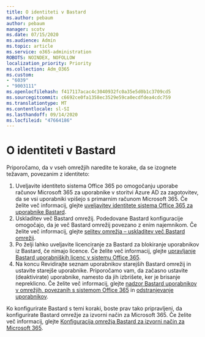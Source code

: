 ```yaml
---
title: O identiteti v Bastard
ms.author: pebaum
author: pebaum
manager: scotv
ms.date: 07/15/2020
ms.audience: Admin
ms.topic: article
ms.service: o365-administration
ROBOTS: NOINDEX, NOFOLLOW
localization_priority: Priority
ms.collection: Adm_O365
ms.custom:
- "6039"
- "9003111"
ms.openlocfilehash: f417117acac4c3040932fc0a35e5d0b1c3709cd5
ms.sourcegitcommit: c6692ce0fa1358ec3529e59ca0ecdfdea4cdc759
ms.translationtype: MT
ms.contentlocale: sl-SI
ms.lasthandoff: 09/14/2020
ms.locfileid: "47664186"
---
```

# <a name="about-identity-in-yammer"></a>O identiteti v Bastard

Priporočamo, da v vseh omrežjih naredite te korake, da se izognete težavam, povezanim z identiteto:

1. Uveljavite identiteto sistema Office 365 po omogočanju uporabe računov Microsoft 365 za uporabnike v storitvi Azure AD za zagotovitev, da se vsi uporabniki vpišejo s primarnim računom Microsoft 365. Če želite več informacij, glejte [uveljavitev identitete sistema Office 365 za uporabnike Bastard](https://docs.microsoft.com/yammer/configure-your-yammer-network/enforce-office-365-identity).
2. Uskladitev več Bastard omrežij. Podedovane Bastard konfiguracije omogočajo, da je več Bastard omrežij povezano z enim najemnikom. Če želite več informacij, glejte [selitev omrežja – uskladitev več Bastard omrežij](https://docs.microsoft.com/yammer/configure-your-yammer-network/consolidate-multiple-yammer-networks).
3. Po želji lahko uveljavite licenciranje za Bastard za blokiranje uporabnikov iz Bastard, če nimajo licence. Če želite več informacij, glejte [upravljanje Bastard uporabniških licenc v sistemu Office 365](https://docs.microsoft.com/yammer/manage-yammer-users/manage-yammer-licenses-in-office-365).
4. Na koncu Revidirajte seznam uporabnikov starejših Bastard omrežij in ustavite starejše uporabnike. Priporočamo vam, da začasno ustavite (deaktivirate) uporabnike, namesto da jih izbrišete, ker je brisanje nepreklicno. Če želite več informacij, glejte [nadzor Bastard uporabnikov v omrežjih, povezanih s sistemom Office 365](https://docs.microsoft.com/yammer/manage-yammer-users/audit-users-connected-to-office-365) in [odstranjevanje uporabnikov](https://docs.microsoft.com/yammer/manage-yammer-users/add-block-or-remove-users#remove-users).

Ko konfigurirate Bastard s temi koraki, boste prav tako pripravljeni, da konfigurirate Bastard omrežje za izvorni način za Microsoft 365. Če želite več informacij, glejte [Konfiguracija omrežja Bastard za izvorni način za Microsoft 365](https://docs.microsoft.com/yammer/configure-your-yammer-network/native-mode).